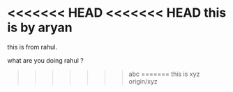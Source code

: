 <<<<<<< HEAD
<<<<<<< HEAD
this is by aryan
=======
this is from rahul.

what are you doing rahul ?
>>>>>>> abc
=======
this is xyz
>>>>>>> origin/xyz
